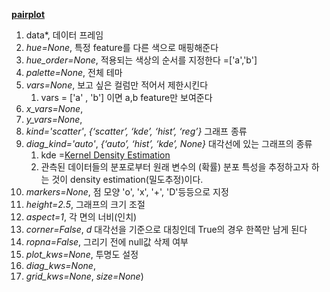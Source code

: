 [**pairplot**](https://seaborn.pydata.org/generated/seaborn.pairplot.html)

1. data*,  데이터 프레임
2.  *hue=None*, 특정 feature를 다른 색으로 매핑해준다
3. *hue_order=None*,  적용되는 색상의 순서를 지정한다 =['a','b']
4. *palette=None*, 전체 테마
5. *vars=None*, 보고 싶은 컬럼만 적어서 제한시킨다 
   1. vars = ['a' , 'b'] 이면 a,b feature만 보여준다
6. *x_vars=None*, 
7. *y_vars=None*, 
8. *kind='scatter'*, *{‘scatter’, ‘kde’, ‘hist’, ‘reg’}* 그래프 종류
9. *diag_kind='auto'*, *{‘auto’, ‘hist’, ‘kde’, None}* 대각선에 있는 그래프의 종류
   1. kde =[Kernel Density Estimation](https://github.com/LeeJeaHyuk/python/blob/master/Theory/statistic/Kernel%20Density%20Estimation)
   2. 관측된 데이터들의 분포로부터 원래 변수의 (확률) 분포 특성을 추정하고자 하는 것이 density estimation(밀도추정)이다.
10. *markers=None*, 점 모양 'o', 'x', '+', 'D'등등으로 지정
11. *height=2.5*, 그래프의 크기 조절
12. *aspect=1*, 각 면의 너비(인치)
13. *corner=False*, *d*  대각선을 기준으로 대칭인데 True의 경우 한쪽만 남게 된다
14. *ropna=False*, 그리기 전에 null값 삭제 여부
15. *plot_kws=None*, 투명도 설정
16. *diag_kws=None*, 
17. *grid_kws=None*, *size=None*)

